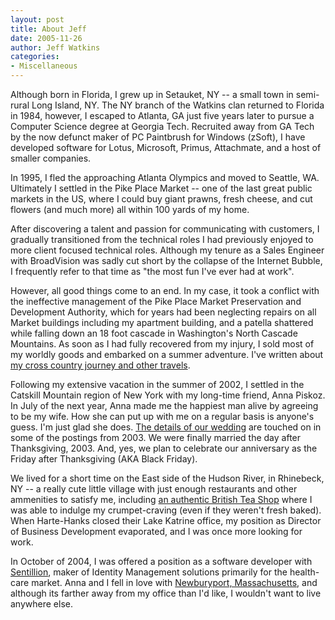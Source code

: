 ```yaml
---
layout: post
title: About Jeff
date: 2005-11-26
author: Jeff Watkins
categories:
- Miscellaneous
---
```


Although born in Florida, I grew up in Setauket, NY -- a small town in semi-rural Long Island, NY. The NY branch of the Watkins clan returned to Florida in 1984, however, I escaped to Atlanta, GA just five years later to pursue a Computer Science degree at Georgia Tech. Recruited away from GA Tech by the now defunct maker of PC Paintbrush for Windows (zSoft), I have developed software for Lotus, Microsoft, Primus, Attachmate, and a host of smaller companies.

In 1995, I fled the approaching Atlanta Olympics and moved to Seattle, WA. Ultimately I settled in the Pike Place Market -- one of the last great public markets in the US, where I could buy giant prawns, fresh cheese, and cut flowers (and much more) all within 100 yards of my home.

After discovering a talent and passion for communicating with customers, I gradually transitioned from the technical roles I had previously enjoyed to more client focused technical roles. Although my tenure as a Sales Engineer with BroadVision was sadly cut short by the collapse of the Internet Bubble, I frequently refer to that time as "the most fun I've ever had at work".

However, all good things come to an end. In my case, it took a conflict with the ineffective management of the Pike Place Market Preservation and Development Authority, which for years had been neglecting repairs on all Market buildings including my apartment building, and a patella shattered while falling down an 18 foot cascade in Washington's North Cascade Mountains. As soon as I had fully recovered from my injury, I sold most of my worldly goods and embarked on a summer adventure. I've written about [my cross country journey and other travels](/journal/travel/).

Following my extensive vacation in the summer of 2002, I settled in the Catskill Mountain region of New York with my long-time friend, Anna Piskoz. In July of the next year, Anna made me the happiest man alive by agreeing to be my wife. How she can put up with me on a regular basis is anyone's guess. I'm just glad she does. [The details of our wedding](/journal/wedding) are touched on in some of the postings from 2003. We were finally married the day after Thanksgiving, 2003. And, yes, we plan to celebrate our anniversary as the Friday after Thanksgiving (AKA Black Friday).

We lived for a short time on the East side of the Hudson River, in Rhinebeck, NY -- a really cute little village with just enough restaurants and other ammenities to satisfy me, including [an authentic British Tea Shop](http://www.teamap.com/tearooms/a_spot_of_tea_1318.html) where I was able to indulge my crumpet-craving (even if they weren't fresh baked). When Harte-Hanks closed their Lake Katrine office, my position as Director of Business Development evaporated, and I was once more looking for work.

In October of 2004, I was offered a position as a software developer with [Sentillion](http://www.sentillion.com), maker of Identity Management solutions primarily for the health-care market. Anna and I fell in love with [Newburyport, Massachusetts](/photography/newburyport), and although its farther away from my office than I'd like, I wouldn't want to live anywhere else.
